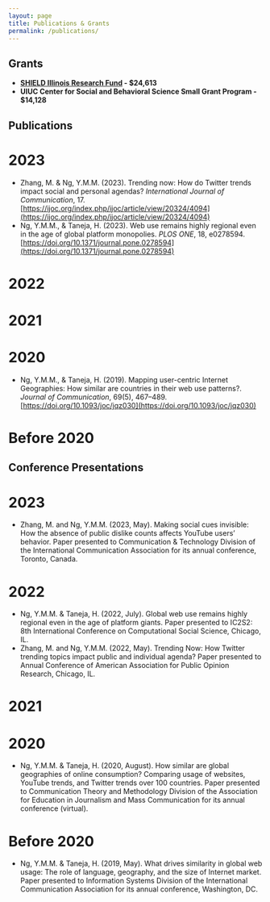 ```yaml
---
layout: page
title: Publications & Grants
permalink: /publications/
---
```


## **Grants**
+ **[SHIELD Illinois Research Fund](https://media.illinois.edu/media-faculty-receive-shield-illinois-grant-study-public-attitudes-covid-19-testing) - $24,613**
+ **UIUC Center for Social and Behavioral Science Small Grant Program - $14,128**

## **Publications**

# **2023**
+ Zhang, M. & Ng, Y.M.M. (2023). Trending now: How do Twitter trends impact social and personal agendas? *International Journal of Communication*, 17. [https://ijoc.org/index.php/ijoc/article/view/20324/4094](https://ijoc.org/index.php/ijoc/article/view/20324/4094)
+ Ng, Y.M.M., & Taneja, H. (2023). Web use remains highly regional even in the age of global platform monopolies. *PLOS ONE*, 18, e0278594. [https://doi.org/10.1371/journal.pone.0278594](https://doi.org/10.1371/journal.pone.0278594)

# **2022**

# **2021**

# **2020**
+ Ng, Y.M.M., & Taneja, H. (2019). Mapping user-centric Internet Geographies: How similar are countries in their web use patterns?. *Journal of Communication*, 69(5), 467–489. [https://doi.org/10.1093/joc/jqz030](https://doi.org/10.1093/joc/jqz030)

# **Before 2020**

## **Conference Presentations**

# **2023**
+ Zhang, M. and Ng, Y.M.M. (2023, May). Making social cues invisible: How the absence of public dislike counts affects YouTube users’ behavior. Paper presented to Communication & Technology Division of the International Communication Association for its annual conference, Toronto, Canada.

# **2022**
+ Ng, Y.M.M. & Taneja, H. (2022, July). Global web use remains highly regional even in the age of platform giants. Paper presented to IC2S2: 8th International Conference on Computational Social Science, Chicago, IL. 
+ Zhang, M. and Ng, Y.M.M. (2022, May). Trending Now: How Twitter trending topics impact public and individual agenda? Paper presented to Annual Conference of American Association for Public Opinion Research, Chicago, IL.

# **2021**

# **2020**
+ Ng, Y.M.M. & Taneja, H. (2020, August). How similar are global geographies of online consumption? Comparing usage of websites, YouTube trends, and Twitter trends over 100 countries. Paper presented to Communication Theory and Methodology Division of the Association for Education in Journalism and Mass Communication for its annual conference (virtual). 

# **Before 2020**
+ Ng, Y.M.M. & Taneja, H. (2019, May). What drives similarity in global web usage: The role of language, geography, and the size of Internet market. Paper presented to Information Systems Division of the International Communication Association for its annual conference, Washington, DC.
